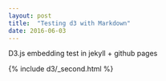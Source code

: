 ```yaml
---
layout: post
title:  "Testing d3 with Markdown"
date: 2016-06-03
---
```


D3.js embedding test in jekyll + github pages

{% include d3/_second.html %}
